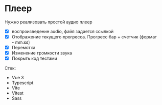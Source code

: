 # Плеер

Нужно реализовать простой аудио плеер

- [x] воспроизведение audio, файл задается ссылкой
- [x] Отображение текущего прогресса. Прогресс бар + счетчик (формат - mm:ss)
- [x] Перемотка
- [x] Изменение громкости звука
- [x] Покрыть код тестами

Стек:
- Vue 3
- Typescript
- Vite
- Vitest
- Sass
